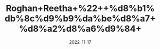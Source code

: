 ---
title: 'Roghan+Reetha+%22++%d8%b1%db%8c%d9%b9%da%be%d8%a7+%d8%a2%d8%a6%d9%84+'
date: '2022-11-17' 
metatag: '' 
inventory: '0' 
draft: false 
# meta description 
shortDescripton: 'China+Berry+Oil%22++Chinaberry+is+rich+in+antioxidants+known+to+neutralize+highly+damaging+free+radicals.+'
description: 'Preserves+++%d9%85%d8%b1%d8%a8%db%81+%22+%d8%a7%da%86%d8%a7%d8%b1'
longdescription: ''
tags: ''
brand: ''
subCategory: ''
unit: '50 ml-Pk'
sellCount: '0'
featured: True
# product Price
price: '80.0'
# Product Short Description
shortDescription: 'China+Berry+Oil%22++Chinaberry+is+rich+in+antioxidants+known+to+neutralize+highly+damaging+free+radicals.+'
productID: '5764F412-2243-ED11-996A-005056B3A416'
type: 'products'
category: 'Preserves+++%d9%85%d8%b1%d8%a8%db%81+%22+%d8%a7%da%86%d8%a7%d8%b1' 
thumnailproduct: 'https://eraconnect.blob.core.windows.net/product-images/aminsaddiquidawakhana/28931372-c5b0-4846-8333-168a4e548afd.webp' 
images:
  - image: 'https://eraconnect.blob.core.windows.net/product-images/aminsaddiquidawakhana/28931372-c5b0-4846-8333-168a4e548afd.webp'  
Variants:
---